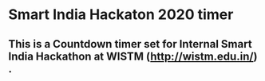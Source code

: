 # Smart India Hackaton 2020 timer
## This is a Countdown timer set for Internal Smart India Hackathon at WISTM (http://wistm.edu.in/) . 
